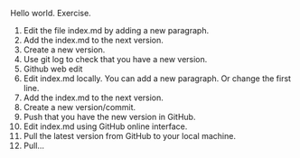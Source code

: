 Hello world.
Exercise.
1. Edit the file index.md by adding a new paragraph.
2. Add the index.md to the next version.
3. Create a new version.
4. Use git log to check that you have a new version.
5. Github web edit
6. Edit index.md locally. You can add a new paragraph. Or change the first line.
7. Add the index.md to the next version.
8. Create a new version/commit.
9. Push that you have the new version in GitHub.
10. Edit index.md using GitHub online interface.
11. Pull the latest version from GitHub to your local machine.
12. Pull...
